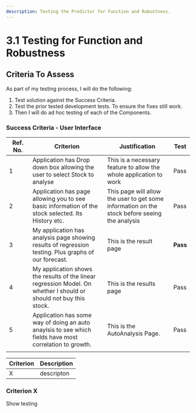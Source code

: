 ```yaml
---
description: Testing the Predictor for Function and Robustness.
---
```


# 3.1 Testing for Function and Robustness

## Criteria To Assess

As part of my testing process, I will do the following:

1. Test solution against the Success Criteria.
2. Test the prior tested development tests. To ensure the fixes still work.
3. Then I will do ad hoc testing of each of the Components.

### **Success Criteria - User Interface**

<table><thead><tr><th width="61">Ref. No.</th><th width="260">Criterion</th><th width="212">Justification</th><th>Test</th></tr></thead><tbody><tr><td>1</td><td>Application has Drop down box allowing the user to select Stock to analyse</td><td>This is a necessary feature to allow the whole application to work</td><td>Pass</td></tr><tr><td>2</td><td>Application has page allowing you to see basic information of the stock selected. Its History etc.</td><td>This page will allow the user to get some information on the stock before seeing the analysis</td><td>Pass</td></tr><tr><td>3</td><td>My application has analysis page showing results of regression testing. Plus graphs of our forecast.</td><td>This is the result page</td><td><strong>Pass</strong></td></tr><tr><td>4</td><td>My application shows the results of the linear regression Model. On whether I should or should not buy this stock.</td><td>This is the results page</td><td>Pass</td></tr><tr><td>5</td><td>Application has some way of doing an auto anaylsis to see which fields have most correlation to growth.</td><td>This is the AutoAnalysis Page.</td><td>Pass</td></tr><tr><td></td><td></td><td></td><td></td></tr></tbody></table>



| Criterion | Description |
| --------- | ----------- |
| X         | descripton  |

### Criterion X

Show testing
